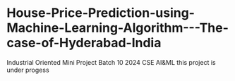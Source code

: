 # House-Price-Prediction-using-Machine-Learning-Algorithm---The-case-of-Hyderabad-India
Industrial Oriented Mini Project Batch 10 2024 CSE AI&ML
this project is under progess

